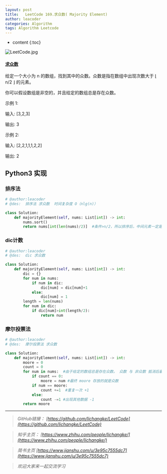 ```yaml
---
layout: post
title:   LeetCode 169.求众数( Majority Element)
author: leacoder
categories: Algorithm 
tags: Algorithm Leetcode
---
```


* content
{:toc}


![LeetCode.jpg](https://upload-images.jianshu.io/upload_images/16846478-c7fc6a4ae3a96c4f.jpg?imageMogr2/auto-orient/strip%7CimageView2/2/w/1240)

#### [求众数](https://leetcode-cn.com/problems/majority-element/)

给定一个大小为 n 的数组，找到其中的众数。众数是指在数组中出现次数大于 ⌊ n/2 ⌋ 的元素。

你可以假设数组是非空的，并且给定的数组总是存在众数。

示例 1:

输入: [3,2,3]

输出: 3

示例 2:

输入: [2,2,1,1,1,2,2]

输出: 2

## Python3 实现
### 排序法
``` python
# @author:leacoder
# @des:  排序法 求众数  时间复杂度 O（nlg(n)）

class Solution:
    def majorityElement(self, nums: List[int]) -> int: 
        nums.sort()
        return nums[int(len(nums)/2)]  #条件>n/2，所以排序后，中间元素一定是众数
```
### dic计数
``` python
# @author:leacoder
# @des:  dic 求众数

class Solution:
    def majorityElement(self, nums: List[int]) -> int: 
        dic = {}
        for num in nums:
            if num in dic:
                dic[num] = dic[num]+1
            else:
                dic[num] = 1
        length = len(nums)
        for num in dic:
            if dic[num]>int(length/2):
                return num
```
### 摩尔投票法

``` python
# @author:leacoder
# @des:  摩尔投票法 求众数

class Solution:
    def majorityElement(self, nums: List[int]) -> int: 
        moore = 0
        count = 0
        for num in nums:  #由于给定的数组总是存在众数。 众数 与 非众数 抵消后最后 count必然>0
            if count == 0:
                moore = num #最终 moore 存放的就是众数
            if num == moore:
                count +=1  #重复一次 +1
            else:
                count -=1 #出现其他数据 -1
        return moore
```


----
>*GitHub链接：*
>*[https://github.com/lichangke/LeetCode](https://github.com/lichangke/LeetCode)*

>*知乎主页：*
>*[https://www.zhihu.com/people/lichangke/](https://www.zhihu.com/people/lichangke/)*

>*简书主页*
>*[https://www.jianshu.com/u/3e95c7555dc7](https://www.jianshu.com/u/3e95c7555dc7)*

>*欢迎大家来一起交流学习*